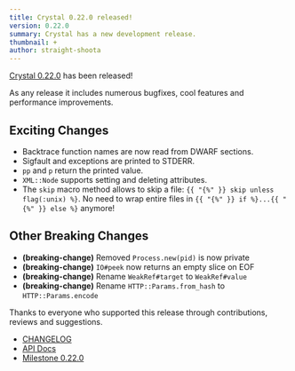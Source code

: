 ```yaml
---
title: Crystal 0.22.0 released!
version: 0.22.0
summary: Crystal has a new development release.
thumbnail: +
author: straight-shoota
---
```


[Crystal 0.22.0](https://github.com/crystal-lang/crystal/releases/tag/0.22.0) has been released!

As any release it includes numerous bugfixes, cool features and performance improvements.

## Exciting Changes

- Backtrace function names are now read from DWARF sections.
- Sigfault and exceptions are printed to STDERR.
- `pp` and `p` return the printed value.
- `XML::Node` supports setting and deleting attributes.
- The `skip` macro method allows to skip a file: `{{ "{%" }} skip unless flag(:unix) %}`. No need to wrap entire files in `{{ "{%" }} if %}...{{ "{%" }} else %}` anymore!

## Other Breaking Changes

- **(breaking-change)** Removed `Process.new(pid)` is now private
- **(breaking-change)** `IO#peek` now returns an empty slice on EOF
- **(breaking-change)** Rename `WeakRef#target` to `WeakRef#value`
- **(breaking-change)** Rename `HTTP::Params.from_hash` to `HTTP::Params.encode`

Thanks to everyone who supported this release through contributions, reviews and suggestions.

- [CHANGELOG](https://github.com/crystal-lang/crystal/releases/tag/0.22.0)
- [API Docs](https://crystal-lang.org/api/0.22.0)
- [Milestone 0.22.0](https://github.com/crystal-lang/crystal/issues?q=milestone%3A0.22.0)
